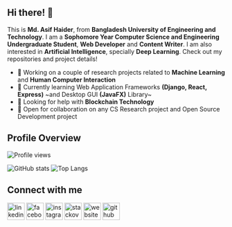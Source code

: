 ## Hi there! 👋

<!--
**asifhaider/asifhaider** is a ✨ _special_ ✨ repository because its `README.md` (this file) appears on your GitHub profile.
Here are some ideas to get you started:

-->
This is **Md. Asif Haider**, from **Bangladesh University of Engineering and Technology**. I am a **Sophomore Year Computer Science and Engineering Undergraduate Student**, **Web Developer** and **Content Writer**. I am also interested in **Artificial Intelligence**, specially **Deep Learning**. Check out my repositories and project details!  

- 🔭 Working on a couple of research projects related to **Machine Learning** and **Human Computer Interaction**
- 🌱 Currently learning Web Application Frameworks **(Django, React, Express)** ~and Desktop GUI **(JavaFX)** Library~
- 🤔 Looking for help with **Blockchain Technology**
- 👯 Open for collaboration on any CS Research project and Open Source Development project

<!--  
- 💬 Ask me about ... 
- ⚡ Fun fact: ...
- 📫 Reach out to me through: [Mail](mailto:elhanasif@gmail.com) and [Facebook](https://www.facebook.com/asif.elhan)
- 😄 Pronouns: ... -->

<!--
## Languages

<p align="left"> <a href="https://www.python.org/"> <img src="https://devicons.github.io/devicon/devicon.git/icons/python/python-original.svg" alt="python" width="40" height="40"/> </a> <a href = "https://www.gnu.org/software/gnu-c-manual/gnu-c-manual.html"> <img src="https://devicons.github.io/devicon/devicon.git/icons/c/c-original.svg" alt="c" width="40" height="40"/> </a> <a href = "https://isocpp.org/"> <img src="https://devicons.github.io/devicon/devicon.git/icons/cplusplus/cplusplus-original.svg" alt="cplusplus" width="40" height="40"/> </a> <a href = "https://www.java.com/en/"> <img src="https://devicons.github.io/devicon/devicon.git/icons/java/java-original-wordmark.svg" alt="java" width="40" height="40"/> </a> <a href = "https://developer.mozilla.org/en-US/docs/Web/Guide/HTML/HTML5"> <img src="https://devicons.github.io/devicon/devicon.git/icons/html5/html5-original-wordmark.svg" alt="html5" width="40" height="40"/> </a> <a href = "https://www.w3.org/TR/2001/WD-css3-roadmap-20010523/"> <img src="https://devicons.github.io/devicon/devicon.git/icons/css3/css3-original-wordmark.svg" alt="css3" width="40" height="40"/> </a> <a href = " https://developer.mozilla.org/en-US/docs/Web/JavaScript"> <img src="https://devicons.github.io/devicon/devicon.git/icons/javascript/javascript-original.svg" alt="javascript" width="40" height="40"/> </a> <a href = "https://www.php.net/docs.php"> <img src="https://devicons.github.io/devicon/devicon.git/icons/php/php-original.svg" alt="php" width="40" height="40"/> </a> <a href = "https://docs.mongodb.com/"> <img src="https://devicons.github.io/devicon/devicon.git/icons/mongodb/mongodb-original-wordmark.svg" alt="mongodb" width="40" height="40"/> </a> <a href = "https://dev.mysql.com/doc/"> <img src="https://devicons.github.io/devicon/devicon.git/icons/mysql/mysql-original-wordmark.svg" alt="mysql" width="40" height="40"/></a> </p> --> 

<!--
## Tools and Frameworks

<p align="left> <img src="https://devicons.github.io/devicon/devicon.git/icons/bootstrap/bootstrap-plain.svg" alt="bootstrap" width="40" height="40"/> <img src="https://devicons.github.io/devicon/devicon.git/icons/django/django-original.svg" alt="django" width="40" height="40"/> <img src="https://www.vectorlogo.zone/logos/pocoo_flask/pocoo_flask-icon.svg" alt="flask" width="40" height="40"/> <img src="https://devicons.github.io/devicon/devicon.git/icons/laravel/laravel-plain-wordmark.svg" alt="laravel" width="40" height="40"/> <img src="https://www.vectorlogo.zone/logos/jekyllrb/jekyllrb-icon.svg" alt="jekyll" width="40" height="40"/> <img src="https://www.vectorlogo.zone/logos/tensorflow/tensorflow-icon.svg" alt="tensorflow" width="40" height="40"/> <img src="https://www.vectorlogo.zone/logos/git-scm/git-scm-icon.svg" alt="git" width="40" height="40"/> <img src="https://www.vectorlogo.zone/logos/adobe_illustrator/adobe_illustrator-icon.svg" alt="illustrator" width="40" height="40"/> <img src="https://www.vectorlogo.zone/logos/figma/figma-icon.svg" alt="figma" width="40" height="40"/></p>
-->

## Profile Overview
![Profile views](https://gpvc.arturio.dev/asifhaider)

![GitHub stats](https://github-readme-stats.vercel.app/api?username=asifhaider&show_icons=true&theme=tokyonight&count_private=true)
![Top Langs](https://github-readme-stats.vercel.app/api/top-langs/?username=asifhaider&layout=compact&langs_count=10)
<!--
![GitHub stats](https://github-readme-stats.vercel.app/api?username=asifhaider&show_icons=true&theme=tokyonight&count_private=true)  
![Top Langs](https://github-readme-stats.vercel.app/api/top-langs/?username=asifhaider&langs_count=5)](https://github.com/anuraghazra/github-readme-stats)
-->
## Connect with me
[<img src='https://cdn.jsdelivr.net/npm/simple-icons@3.0.1/icons/linkedin.svg' alt='linkedin' height='40'>](https://www.linkedin.com/in/asif-haider-1805112/)  [<img src='https://cdn.jsdelivr.net/npm/simple-icons@3.0.1/icons/facebook.svg' alt='facebook' height='40'>](https://www.facebook.com/asif.elhan)  [<img src='https://cdn.jsdelivr.net/npm/simple-icons@3.0.1/icons/instagram.svg' alt='instagram' height='40'>](https://www.instagram.com/asifelhan/)  [<img src='https://cdn.jsdelivr.net/npm/simple-icons@3.0.1/icons/stackoverflow.svg' alt='stackoverflow' height='40'>](https://stackoverflow.com/users/12278453/asifhaider)  [<img src='https://cdn.jsdelivr.net/npm/simple-icons@3.0.1/icons/icloud.svg' alt='website' height='40'>](https://asifhaider.github.io/home/)  [<img src='https://cdn.jsdelivr.net/npm/simple-icons@3.0.1/icons/github.svg' alt='github' height='40'>](https://github.com/asifhaider)  
